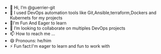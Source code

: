 - 👋 Hi, I’m @guerrier-git
- 👀 I used  DevOps automation tools like Git,Ansible,terraform,Dockers and Kubernets for my projects
- 🌱I'm Fun And Eager to learn
- 💞️ I’m looking to collaborate on multiples DevOps projects
- 📫 How to reach me ...
- 😄 Pronouns: he/him
- ⚡ Fun fact:I'm eager to learn and fun to work with

<!---
guerrier-git/guerrier-git is a ✨ special ✨ repository because its `README.md` (this file) appears on your GitHub profile.
You can click the Preview link to take a look at your changes.
--->

